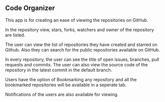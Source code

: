 ## Code Organizer

This app is for creating an ease of viewing the repositories on GitHub.

In the repository view, stars, forks, watchers and owner of the repository are listed.

The user can view the list of repositories they have created and starred on Github.
Also they can search for the public repositories available on GitHub.

In every repository, the user can see the title of open issues, branches, pull requests and commits.
The user can also view the source code of the repository in the latest commit in the default branch.

Users have the option of Bookmarking any repository and all the bookmarked repositories will be available in a seperate tab.

Notifications of the users are also available for viewing.
